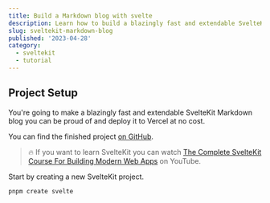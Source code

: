 ```yaml
---
title: Build a Markdown blog with svelte
description: Learn how to build a blazingly fast and extendable SvelteKit Markdown blog for poets.
slug: sveltekit-markdown-blog
published: '2023-04-28'
category:
  - sveltekit
  - tutorial
---
```


## Project Setup

You're going to make a blazingly fast and extendable SvelteKit Markdown blog you can be proud of and deploy it to Vercel at no cost.

You can find the finished project [on GitHub](https://github.com/joysofcode/sveltekit-markdown-blog).

> 🔥 If you want to learn SvelteKit you can watch [The Complete SvelteKit Course For Building Modern Web Apps](https://www.youtube.com/watch?v=MoGkX4RvZ38) on YouTube.

Start by creating a new SvelteKit project.

```sh
pnpm create svelte
```

